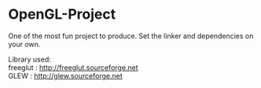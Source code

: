 # OpenGL-Project
One of the most fun project to produce. Set the linker and dependencies on your own. 


Library used: <br/>
freeglut : http://freeglut.sourceforge.net <br/>
GLEW : http://glew.sourceforge.net
